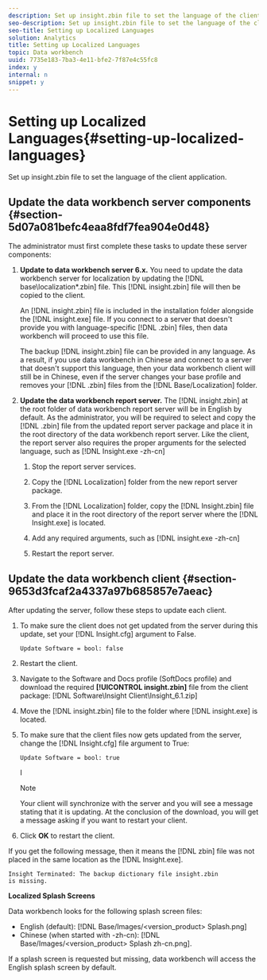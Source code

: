 ```yaml
---
description: Set up insight.zbin file to set the language of the client application.
seo-description: Set up insight.zbin file to set the language of the client application.
seo-title: Setting up Localized Languages
solution: Analytics
title: Setting up Localized Languages
topic: Data workbench
uuid: 7735e183-7ba3-4e11-bfe2-7f87e4c55fc8
index: y
internal: n
snippet: y
---
```


# Setting up Localized Languages{#setting-up-localized-languages}

Set up insight.zbin file to set the language of the client application.

## Update the data workbench server components {#section-5d07a081befc4eaa8fdf7fea904e0d48}

The administrator must first complete these tasks to update these server components:

1. **Update to data workbench server 6.x.** You need to update the data workbench server for localization by updating the [!DNL base\localization\*.zbin] file. This [!DNL insight.zbin] file will then be copied to the client.

   An [!DNL insight.zbin] file is included in the installation folder alongside the [!DNL insight.exe] file. If you connect to a server that doesn't provide you with language-specific [!DNL .zbin] files, then data workbench will proceed to use this file.

   The backup [!DNL insight.zbin] file can be provided in any language. As a result, if you use data workbench in Chinese and connect to a server that doesn't support this language, then your data workbench client will still be in Chinese, even if the server changes your base profile and removes your [!DNL .zbin] files from the [!DNL Base/Localization] folder. 

1. **Update the data workbench report server.** The [!DNL insight.zbin] at the root folder of data workbench report server will be in English by default. As the administrator, you will be required to select and copy the [!DNL .zbin] file from the updated report server package and place it in the root directory of the data workbench report server. Like the client, the report server also requires the proper arguments for the selected language, such as [!DNL Insight.exe -zh-cn]

    1. Stop the report server services. 
    1. Copy the [!DNL Localization] folder from the new report server package. 
    1. From the [!DNL Localization] folder, copy the [!DNL Insight.zbin] file and place it in the root directory of the report server where the [!DNL Insight.exe] is located. 
    
    1. Add any required arguments, such as [!DNL insight.exe -zh-cn]
    1. Restart the report server.

## Update the data workbench client {#section-9653d3fcaf2a4337a97b685857e7aeac}

After updating the server, follow these steps to update each client.

1. To make sure the client does not get updated from the server during this update, set your [!DNL Insight.cfg] argument to False. 

   ```
   Update Software = bool: false
   ```

1. Restart the client. 
1. Navigate to the Software and Docs profile (SoftDocs profile) and download the required **[!UICONTROL insight.zbin]** file from the client package: [!DNL Software\Insight Client\Insight_6.1.zip]

1. Move the [!DNL insight.zbin] file to the folder where [!DNL insight.exe] is located. 

1. To make sure that the client files now gets updated from the server, change the [!DNL Insight.cfg] file argument to True: 

   ```
   Update Software = bool: true
   ```

   I

   >[!NOTE]
   >
   >Your client will synchronize with the server and you will see a message stating that it is updating. At the conclusion of the download, you will get a message asking if you want to restart your client.

1. Click **OK** to restart the client.

If you get the following message, then it means the [!DNL zbin] file was not placed in the same location as the [!DNL Insight.exe]. 

```
Insight Terminated: The backup dictionary file insight.zbin 
is missing.
```

**Localized Splash Screens**

Data workbench looks for the following splash screen files:

* English (default): [!DNL Base/Images/<version_product> Splash.png]
* Chinese (when started with -zh-cn): [!DNL Base/Images/<version_product> Splash zh-cn.png].

If a splash screen is requested but missing, data workbench will access the English splash screen by default.

<a id="section_91AE5EF234C14652A7B04082A22629AB"></a>

